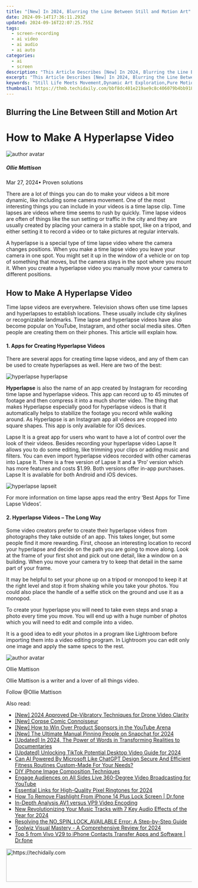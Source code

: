 ```yaml
---
title: "[New] In 2024, Blurring the Line Between Still and Motion Art"
date: 2024-09-14T17:36:11.293Z
updated: 2024-09-16T22:07:25.755Z
tags: 
  - screen-recording
  - ai video
  - ai audio
  - ai auto
categories: 
  - ai
  - screen
description: "This Article Describes [New] In 2024, Blurring the Line Between Still and Motion Art"
excerpt: "This Article Describes [New] In 2024, Blurring the Line Between Still and Motion Art"
keywords: "Still Life Meets Movement,Dynamic Art Exploration,Pure Motion Creation,Blurred Art Forms,Transcending Stillness,Interactive Art Dynamics,Kinetic Aesthetic Design"
thumbnail: https://thmb.techidaily.com/bbf8dc401e219ae9c8c406079b4bb91863628883caa9b7dda7f853c7436ac508.jpg
---
```


## Blurring the Line Between Still and Motion Art

# How to Make A Hyperlapse Video

![author avatar](https://images.wondershare.com/filmora/article-images/ollie-mattison.jpg)

##### Ollie Mattison

 Mar 27, 2024• Proven solutions

There are a lot of things you can do to make your videos a bit more dynamic, like including some camera movement. One of the most interesting things you can include in your videos is a time lapse clip. Time lapses are videos where time seems to rush by quickly. Time lapse videos are often of things like the sun setting or traffic in the city and they are usually created by placing your camera in a stable spot, like on a tripod, and either setting it to record a video or to take pictures at regular intervals.

A hyperlapse is a special type of time lapse video where the camera changes positions. When you make a time lapse video you leave your camera in one spot. You might set it up in the window of a vehicle or on top of something that moves, but the camera stays in the spot where you mount it. When you create a hyperlapse video you manually move your camera to different positions.

## How to Make A Hyperlapse Video

Time lapse videos are everywhere. Television shows often use time lapses and hyperlapses to establish locations. These usually include city skylines or recognizable landmarks. Time lapse and hyperlapse videos have also become popular on YouTube, Instagram, and other social media sites. Often people are creating them on their phones. This article will explain how.

#### 1\. Apps for Creating Hyperlapse Videos

There are several apps for creating time lapse videos, and any of them can be used to create hyperlapses as well. Here are two of the best:

![hyperlapse hyperlapse](https://images.wondershare.com/filmora/article-images/hyperlapse-hyperlapse.JPG)

**Hyperlapse** is also the name of an app created by Instagram for recording time lapse and hyperlapse videos. This app can record up to 45 minutes of footage and then compress it into a much shorter video. The thing that makes Hyperlapse especially good for hyperlapse videos is that it automatically helps to stabilize the footage you record while walking around. As Hyperlapse is an Instagram app all videos are cropped into square shapes. This app is only available for iOS devices.

Lapse It is a great app for users who want to have a lot of control over the look of their videos. Besides recording your hyperlapse video Lapse It allows you to do some editing, like trimming your clips or adding music and filters. You can even import hyperlapse videos recorded with other cameras into Lapse It. There is a free version of Lapse It and a ‘Pro’ version which has more features and costs $1.99\. Both versions offer in-app purchases. Lapse It is available for both Android and iOS devices.

![hyperlapse lapseit](https://images.wondershare.com/filmora/article-images/hyperlapse-lapseit.JPG)

For more information on time lapse apps read the entry ‘Best Apps for Time Lapse Videos’.

#### 2\. Hyperlapse Videos – The Long Way

Some video creators prefer to create their hyperlapse videos from photographs they take outside of an app. This takes longer, but some people find it more rewarding. First, choose an interesting location to record your hyperlapse and decide on the path you are going to move along. Look at the frame of your first shot and pick out one detail, like a window on a building. When you move your camera try to keep that detail in the same part of your frame.

It may be helpful to set your phone up on a tripod or monopod to keep it at the right level and stop it from shaking while you take your photos. You could also place the handle of a selfie stick on the ground and use it as a monopod.

To create your hyperlapse you will need to take even steps and snap a photo every time you move. You will end up with a huge number of photos which you will need to edit and compile into a video.

It is a good idea to edit your photos in a program like Lightroom before importing them into a video editing program. In Lightroom you can edit only one image and apply the same specs to the rest.

![author avatar](https://images.wondershare.com/filmora/article-images/ollie-mattison.jpg)

Ollie Mattison

Ollie Mattison is a writer and a lover of all things video.

Follow @Ollie Mattison


<ins class="adsbygoogle"
     style="display:block"
     data-ad-format="autorelaxed"
     data-ad-client="ca-pub-7571918770474297"
     data-ad-slot="1223367746"></ins>



<ins class="adsbygoogle"
     style="display:block"
     data-ad-client="ca-pub-7571918770474297"
     data-ad-slot="8358498916"
     data-ad-format="auto"
     data-full-width-responsive="true"></ins>


<span class="atpl-alsoreadstyle">Also read:</span>
<div><ul>
<li><a href="https://fox-info.techidaily.com/new-2024-approved-de-vibratory-techniques-for-drone-video-clarity/"><u>[New] 2024 Approved De-Vibratory Techniques for Drone Video Clarity</u></a></li>
<li><a href="https://fox-info.techidaily.com/new-corpse-comic-connoisseur/"><u>[New] Corpse Comic Connoisseur</u></a></li>
<li><a href="https://fox-info.techidaily.com/new-how-to-win-over-product-sponsors-in-the-youtube-arena/"><u>[New] How to Win Over Product Sponsors in the YouTube Arena</u></a></li>
<li><a href="https://snapchat-videos.techidaily.com/new-the-ultimate-manual-pinning-people-on-snapchat-for-2024/"><u>[New] The Ultimate Manual Pinning People on Snapchat for 2024</u></a></li>
<li><a href="https://fox-info.techidaily.com/updated-in-2024-the-power-of-words-in-transforming-realities-to-documentaries/"><u>[Updated] In 2024, The Power of Words in Transforming Realities to Documentaries</u></a></li>
<li><a href="https://tiktok-clips.techidaily.com/updated-unlocking-tiktok-potential-desktop-video-guide-for-2024/"><u>[Updated] Unlocking TikTok Potential Desktop Video Guide for 2024</u></a></li>
<li><a href="https://tech-revival.techidaily.com/can-ai-powered-by-microsoft-like-chatgpt-design-secure-and-efficient-fitness-routines-custom-made-for-your-needs/"><u>Can AI Powered By Microsoft Like ChatGPT Design Secure And Efficient Fitness Routines Custom-Made For Your Needs?</u></a></li>
<li><a href="https://extra-lessons.techidaily.com/diy-iphone-image-composition-techniques/"><u>DIY iPhone Image Composition Techniques</u></a></li>
<li><a href="https://youtube-clips.techidaily.com/engage-audiences-on-all-sides-live-360-degree-video-broadcasting-for-youtube/"><u>Engage Audiences on All Sides Live 360-Degree Video Broadcasting for YouTube</u></a></li>
<li><a href="https://fox-info.techidaily.com/essential-links-for-high-quality-pixel-ringtones-for-2024/"><u>Essential Links for High-Quality Pixel Ringtones for 2024</u></a></li>
<li><a href="https://iphone-unlock.techidaily.com/how-to-remove-flashlight-from-iphone-14-plus-lock-screen-drfone-by-drfone-ios/"><u>How To Remove Flashlight From iPhone 14 Plus Lock Screen | Dr.fone</u></a></li>
<li><a href="https://fox-info.techidaily.com/in-depth-analysis-av1-versus-vp9-video-encoding/"><u>In-Depth Analysis AV1 versus VP9 Video Encoding</u></a></li>
<li><a href="https://voice-adjusting.techidaily.com/new-revolutionizing-your-music-tracks-with-7-key-audio-effects-of-the-year-for-2024/"><u>New Revolutionizing Your Music Tracks with 7 Key Audio Effects of the Year for 2024</u></a></li>
<li><a href="https://tech-recovery.techidaily.com/resolving-the-nospinlockavailable-error-a-step-by-step-guide/"><u>Resolving the NO_SPIN_LOCK_AVAILABLE Error: A Step-by-Step Guide</u></a></li>
<li><a href="https://fox-info.techidaily.com/toolwiz-visual-mastery-a-comprehensive-review-for-2024/"><u>Toolwiz Visual Mastery - A Comprehensive Review for 2024</u></a></li>
<li><a href="https://android-transfer.techidaily.com/top-5-from-vivo-v29-to-iphone-contacts-transfer-apps-and-software-drfone-by-drfone-transfer-from-android-transfer-from-android/"><u>Top 5 from Vivo V29 to iPhone Contacts Transfer Apps and Software | Dr.fone</u></a></li>
</ul></div>

<!-- affiliate ads begin -->
<a href="https://ursime.pxf.io/c/5597632/2136548/16384" target="_top" id="2136548">
  <img src="//a.impactradius-go.com/display-ad/16384-2136548" border="0" alt="https://techidaily.com" width="728" height="90"/>
</a>
<img height="0" width="0" src="https://ursime.pxf.io/i/5597632/2136548/16384" style="position:absolute;visibility:hidden;" border="0" />
<!-- affiliate ads end -->

